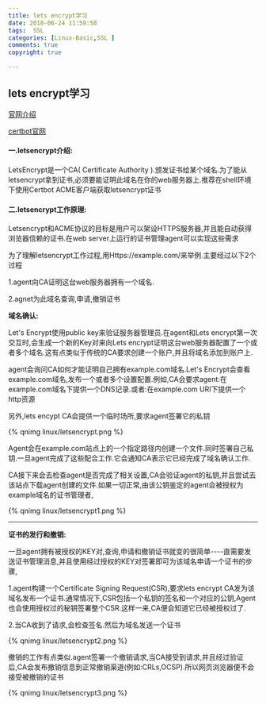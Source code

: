 ```yaml
---
title: lets encrypt学习
date: 2018-06-24 11:59:58
tags:  SSL
categories: [Linux-Basic,SSL ]
comments: true
copyright: true

---
```




## lets encrypt学习

[官网介绍](https://letsencrypt.org/)

[certbot官网](https://certbot.eff.org/)

#### 一.letsencrypt介绍: 

LetsEncrypt是一个CA( Certificate Authority ).颁发证书给某个域名.为了能从letsencrypt拿到证书,必须要能证明此域名在你的web服务器上.推荐在shell环境下使用Certbot ACME客户端获取letsencrypt证书 

<!--more-->

#### 二.letsencrypt工作原理: 

Letsencrypt和ACME协议的目标是用户可以架设HTTPS服务器,并且能自动获得浏览器信赖的证书.在web server上运行的证书管理agent可以实现这些需求 

为了理解letsencrypt工作过程,用Https://example.com/来举例.主要经过以下2个过程

1.agent向CA证明这台web服务器拥有一个域名.

2.agnet为此域名查询,申请,撤销证书 

**域名确认:**

Let's Encrypt使用public key来验证服务器管理员.在agent和Lets encrypt第一次交互时,会生成一个新的Key对来向Lets encrypt证明这台web服务器配置了一个或者多个域名.这有点类似于传统的CA要求创建一个账户,并且将域名添加到账户上. 

agent会询问CA如何才能证明自己拥有example.com域名.Let's Encrypt会查看example.com域名,发布一个或者多个设置配置.例如,CA会要求agent:在example.com域名下提供一个DNS记录.或者:在example.com URI下提供一个http资源 

另外,lets encypt CA会提供一个临时场所,要求agent签署它的私钥 

{% qnimg linux/letsencrypt.png %}

Agent会在example.com站点上的一个指定路径内创建一个文件.同时签署自己私钥.一旦agent完成了这些配合工作.它会通知CA表示它已经完成了域名确认工作. 

CA接下来会去检查agent是否完成了相关设置,CA会验证agent的私钥,并且尝试去该站点下载agent创建的文件.如果一切正常,由该公钥鉴定的agent会被授权为example域名的证书管理者, 

{% qnimg linux/letsencrypt1.png %}

---

**证书的发行和撤销:** 

一旦agent拥有被授权的KEY对,查询,申请和撤销证书就变的很简单----直需要发送证书管理消息,并且使用经过授权的KEY对签署即可为该域名申请一个证书的步骤, 

1.agent构建一个Certificate Signing Request(CSR),要求lets encrypt CA发为该域名发布一个证书.通常情况下,CSR包括一个私钥的签名和一个对应的公钥,Agent也会使用授权过的秘钥签署整个CSR.这样一来,CA便会知道它已经被授权过了.

2.当CA收到了请求,会检查签名.然后为域名发送一个证书 

{% qnimg linux/letsencrypt2.png %}

撤销的工作有点类似.agent签署一个撤销请求,当CA接受到请求,并且经过验证后,CA会发布撤销信息到正常撤销渠道(例如:CRLs,OCSP).所以网页浏览器便不会接受被撤销的证书 

{% qnimg linux/letsencrypt3.png %}

